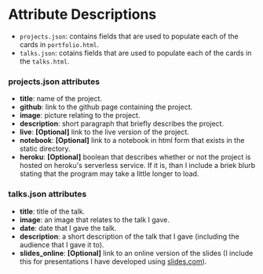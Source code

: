 # Attribute Descriptions

* `projects.json`: contains fields that are used to populate each of the cards in `portfolio.html`.
* `talks.json`: cotains fields that are used to populate each of the cards in the `talks.html`.

### projects.json attributes
* **title**: name of the project.
* **github**: link to the github page containing the project.
* **image**: picture relating to the project.
* **description**: short paragraph that briefly describes the project.
* **live**: **[Optional]** link to the live version of the project.
* **notebook**: **[Optional]** link to a notebook in html form that exists in the static directory.
* **heroku**: **[Optional]** boolean that describes whether or not the project is hosted on heroku's serverless service.
If it is, than I include a briek blurb stating that the program may take a little longer to load.

### talks.json attributes
* **title**: title of the talk.
* **image**: an image that relates to the talk I gave.
* **date**: date that I gave the talk.
* **description**: a short description of the talk that I gave (including the audience that I gave it to).
* **slides_online**: **[Optional]** link to an online version of the slides (I include this for presentations I have developed using [slides.com](https://slides.com)).